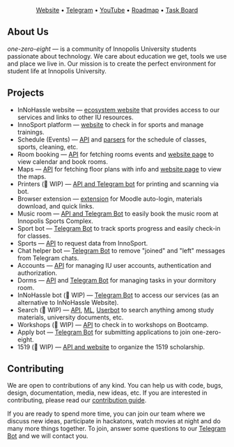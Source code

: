 <p align="center">
  <a href="https://innohassle.ru">Website</a> •
  <a href="https://t.me/one_zero_eight">Telegram</a> •
  <a href="https://www.youtube.com/@one-zero-eight">YouTube</a> •
  <a href="https://github.com/orgs/one-zero-eight/projects/11/views/1">Roadmap</a> •
  <a href="https://github.com/orgs/one-zero-eight/projects/4/views/8">Task Board</a>
</p>

## About Us

_one-zero-eight_ — is a community of Innopolis University students passionate about technology. We care about education we get, tools we use and place we live in.
Our mission is to create the perfect environment for student life at Innopolis University.

## Projects

- InNoHassle website — [ecosystem website](https://github.com/one-zero-eight/website) that provides access to our services and links to other IU resources.
- InnoSport platform — [website](https://github.com/one-zero-eight/sport) to check in for sports and manage trainings.
- Schedule (Events) — [API](https://github.com/one-zero-eight/events) and [parsers](https://github.com/one-zero-eight/parsers) for the schedule of classes, sports, cleaning, etc.
- Room booking — [API](https://github.com/one-zero-eight/room-booking) for fetching rooms events and [website page](https://github.com/one-zero-eight/website) to view calendar and book rooms.
- Maps — [API](https://github.com/one-zero-eight/maps) for fetching floor plans with info and [website page](https://github.com/one-zero-eight/website) to view the maps.
- Printers (🚧 WIP) — [API and Telegram bot](https://github.com/one-zero-eight/printers) for printing and scanning via bot.
- Browser extension — [extension](https://github.com/one-zero-eight/browser-extension) for Moodle auto-login, materials download, and quick links.
- Music room — [API and Telegram Bot](https://github.com/one-zero-eight/music-room) to easily book the music room at Innopolis Sports Complex.
- Sport bot — [Telegram Bot](https://github.com/one-zero-eight/sport-bot) to track sports progress and easily check-in for classes.
- Sports — [API](https://github.com/one-zero-eight/sports) to request data from InnoSport.
- Chat helper bot — [Telegram Bot](https://github.com/one-zero-eight/chat-helper) to remove "joined" and "left" messages from Telegram chats.
- Accounts — [API](https://github.com/one-zero-eight/accounts) for managing IU user accounts, authentication and authorization.
- Dorms — [API](https://github.com/one-zero-eight/rooms) and [Telegram Bot](https://github.com/one-zero-eight/rooms-bot) for managing tasks in your dormitory room.
- InNoHassle bot (🚧 WIP) — [Telegram Bot](https://github.com/one-zero-eight/innohassle-bot) to access our services (as an alternative to InNoHassle Website).
- Search (🚧 WIP) — [API](https://github.com/one-zero-eight/search), [ML](https://github.com/one-zero-eight/search-experiments), [Userbot](https://github.com/one-zero-eight/telegram-userbot-parser) to search anything among study materials, university documents, etc.
- Workshops (🚧 WIP) — [API](https://github.com/one-zero-eight/workshops) to check in to workshops on Bootcamp.
- Apply bot — [Telegram Bot](https://github.com/one-zero-eight/apply-bot) for submitting applications to join one-zero-eight.
- 1519 (🚧 WIP) — [API and website](https://github.com/one-zero-eight/1519) to organize the 1519 scholarship.

## Contributing

We are open to contributions of any kind.
You can help us with code, bugs, design, documentation, media, new ideas, etc.
If you are interested in contributing, please read our [contribution guide](https://github.com/one-zero-eight/.github/blob/main/CONTRIBUTING.md).

If you are ready to spend more time, you can join our team where we discuss new ideas, participate in hackatons, watch movies at night and do many more things together.
To join, answer some questions to our [Telegram Bot](https://t.me/one_zero_eight_bot) and we will contact you.
